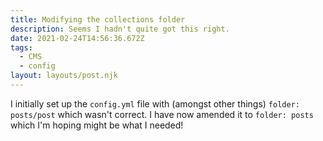 ```yaml
---
title: Modifying the collections folder
description: Seems I hadn't quite got this right.
date: 2021-02-24T14:56:36.672Z
tags:
  - CMS
  - config
layout: layouts/post.njk
---
```

I initially set up the `config.yml` file with (amongst other things) `folder: posts/post` which wasn't correct. I have now amended it to `folder: posts` which I'm hoping might be what I needed!